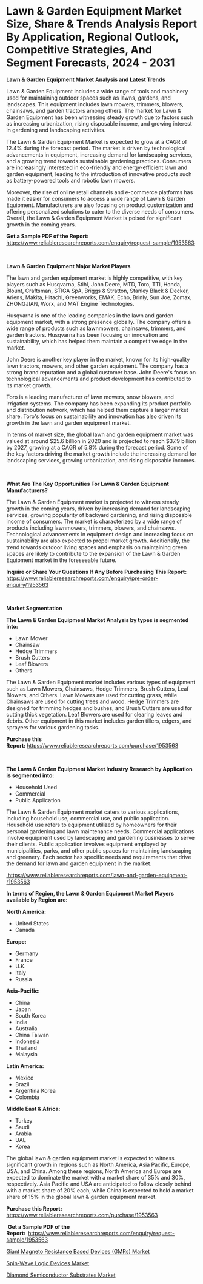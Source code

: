 <p><h1>Lawn & Garden Equipment Market Size, Share & Trends Analysis Report By Application, Regional Outlook, Competitive Strategies, And Segment Forecasts, 2024 - 2031</h1></p><p><strong>Lawn & Garden Equipment Market Analysis and Latest Trends</strong></p>
<p><p>Lawn & Garden Equipment includes a wide range of tools and machinery used for maintaining outdoor spaces such as lawns, gardens, and landscapes. This equipment includes lawn mowers, trimmers, blowers, chainsaws, and garden tractors among others. The market for Lawn & Garden Equipment has been witnessing steady growth due to factors such as increasing urbanization, rising disposable income, and growing interest in gardening and landscaping activities.</p><p>The Lawn & Garden Equipment Market is expected to grow at a CAGR of 12.4% during the forecast period. The market is driven by technological advancements in equipment, increasing demand for landscaping services, and a growing trend towards sustainable gardening practices. Consumers are increasingly interested in eco-friendly and energy-efficient lawn and garden equipment, leading to the introduction of innovative products such as battery-powered tools and robotic lawn mowers.</p><p>Moreover, the rise of online retail channels and e-commerce platforms has made it easier for consumers to access a wide range of Lawn & Garden Equipment. Manufacturers are also focusing on product customization and offering personalized solutions to cater to the diverse needs of consumers. Overall, the Lawn & Garden Equipment Market is poised for significant growth in the coming years.</p></p>
<p><strong>Get a Sample PDF of the Report:&nbsp;</strong> <a href="https://www.reliableresearchreports.com/enquiry/request-sample/1953563">https://www.reliableresearchreports.com/enquiry/request-sample/1953563</a></p>
<p>&nbsp;</p>
<p><strong>Lawn & Garden Equipment Major Market Players</strong></p>
<p><p>The lawn and garden equipment market is highly competitive, with key players such as Husqvarna, Stihl, John Deere, MTD, Toro, TTI, Honda, Blount, Craftsman, STIGA SpA, Briggs & Stratton, Stanley Black & Decker, Ariens, Makita, Hitachi, Greenworks, EMAK, Echo, Brinly, Sun Joe, Zomax, ZHONGJIAN, Worx, and MAT Engine Technologies.</p><p>Husqvarna is one of the leading companies in the lawn and garden equipment market, with a strong presence globally. The company offers a wide range of products such as lawnmowers, chainsaws, trimmers, and garden tractors. Husqvarna has been focusing on innovation and sustainability, which has helped them maintain a competitive edge in the market.</p><p>John Deere is another key player in the market, known for its high-quality lawn tractors, mowers, and other garden equipment. The company has a strong brand reputation and a global customer base. John Deere's focus on technological advancements and product development has contributed to its market growth.</p><p>Toro is a leading manufacturer of lawn mowers, snow blowers, and irrigation systems. The company has been expanding its product portfolio and distribution network, which has helped them capture a larger market share. Toro's focus on sustainability and innovation has also driven its growth in the lawn and garden equipment market.</p><p>In terms of market size, the global lawn and garden equipment market was valued at around $25.6 billion in 2020 and is projected to reach $37.9 billion by 2027, growing at a CAGR of 5.8% during the forecast period. Some of the key factors driving the market growth include the increasing demand for landscaping services, growing urbanization, and rising disposable incomes.</p></p>
<p>&nbsp;</p>
<p><strong>What Are The Key Opportunities For Lawn & Garden Equipment Manufacturers?</strong></p>
<p><p>The Lawn & Garden Equipment market is projected to witness steady growth in the coming years, driven by increasing demand for landscaping services, growing popularity of backyard gardening, and rising disposable income of consumers. The market is characterized by a wide range of products including lawnmowers, trimmers, blowers, and chainsaws. Technological advancements in equipment design and increasing focus on sustainability are also expected to propel market growth. Additionally, the trend towards outdoor living spaces and emphasis on maintaining green spaces are likely to contribute to the expansion of the Lawn & Garden Equipment market in the foreseeable future.</p></p>
<p><strong>Inquire or Share Your Questions If Any Before Purchasing This Report:</strong> <a href="https://www.reliableresearchreports.com/enquiry/pre-order-enquiry/1953563">https://www.reliableresearchreports.com/enquiry/pre-order-enquiry/1953563</a></p>
<p>&nbsp;</p>
<p><strong>Market Segmentation</strong></p>
<p><strong>The Lawn & Garden Equipment Market Analysis by types is segmented into:</strong></p>
<p><ul><li>Lawn Mower</li><li>Chainsaw</li><li>Hedge Trimmers</li><li>Brush Cutters</li><li>Leaf Blowers</li><li>Others</li></ul></p>
<p><p>The Lawn & Garden Equipment market includes various types of equipment such as Lawn Mowers, Chainsaws, Hedge Trimmers, Brush Cutters, Leaf Blowers, and Others. Lawn Mowers are used for cutting grass, while Chainsaws are used for cutting trees and wood. Hedge Trimmers are designed for trimming hedges and bushes, and Brush Cutters are used for cutting thick vegetation. Leaf Blowers are used for clearing leaves and debris. Other equipment in this market includes garden tillers, edgers, and sprayers for various gardening tasks.</p></p>
<p><strong>Purchase this Report:&nbsp;</strong><a href="https://www.reliableresearchreports.com/purchase/1953563">https://www.reliableresearchreports.com/purchase/1953563</a></p>
<p>&nbsp;</p>
<p><strong>The Lawn & Garden Equipment Market Industry Research by Application is segmented into:</strong></p>
<p><ul><li>Household Used</li><li>Commercial</li><li>Public Application</li></ul></p>
<p><p>The Lawn & Garden Equipment market caters to various applications, including household use, commercial use, and public application. Household use refers to equipment utilized by homeowners for their personal gardening and lawn maintenance needs. Commercial applications involve equipment used by landscaping and gardening businesses to serve their clients. Public application involves equipment employed by municipalities, parks, and other public spaces for maintaining landscaping and greenery. Each sector has specific needs and requirements that drive the demand for lawn and garden equipment in the market.</p></p>
<p><a href="https://www.reliableresearchreports.com/lawn-and-garden-equipment-r1953563">&nbsp;https://www.reliableresearchreports.com/lawn-and-garden-equipment-r1953563</a></p>
<p><strong>In terms of Region, the Lawn & Garden Equipment Market Players available by Region are:</strong></p>
<p>
    <p> <strong> North America: </strong>
        <ul>
            <li>United States</li>
            <li>Canada</li>
        </ul>
        </p> 
    <p> <strong> Europe: </strong>
        <ul>
            <li>Germany</li>
            <li>France</li>
            <li>U.K.</li>
            <li>Italy</li>
            <li>Russia</li>
        </ul>
        </p> 
    <p> <strong> Asia-Pacific: </strong>
        <ul>
            <li>China</li>
            <li>Japan</li>
            <li>South Korea</li>
            <li>India</li>
            <li>Australia</li>
            <li>China Taiwan</li>
            <li>Indonesia</li>
            <li>Thailand</li>
            <li>Malaysia</li>
        </ul>
        </p> 
    <p> <strong> Latin America: </strong>
        <ul>
            <li>Mexico</li>
            <li>Brazil</li>
            <li>Argentina Korea</li>
            <li>Colombia</li>
        </ul>
        </p> 
    <p> <strong> Middle East & Africa: </strong>
        <ul>
            <li>Turkey</li>
            <li>Saudi</li>
            <li>Arabia</li>
            <li>UAE</li>
            <li>Korea</li>
        </ul>
    </p>
    </p>
<p><p>The global lawn & garden equipment market is expected to witness significant growth in regions such as North America, Asia Pacific, Europe, USA, and China. Among these regions, North America and Europe are expected to dominate the market with a market share of 35% and 30%, respectively. Asia Pacific and USA are anticipated to follow closely behind with a market share of 20% each, while China is expected to hold a market share of 15% in the global lawn & garden equipment market.</p></p>
<p><strong>Purchase this Report: </strong><a href="https://www.reliableresearchreports.com/purchase/1953563">https://www.reliableresearchreports.com/purchase/1953563</a></p>
<p>&nbsp;<strong>Get a Sample PDF of the Report:&nbsp;&nbsp;</strong><a href="https://www.reliableresearchreports.com/enquiry/request-sample/1953563">https://www.reliableresearchreports.com/enquiry/request-sample/1953563</a></p>
<p><strong></strong></p>
<p><p><a href="https://github.com/temeroso029/Market-Research-Report-List-1/blob/main/giant-magneto-resistance-based-devices-gmrs-market.md">Giant Magneto Resistance Based Devices (GMRs) Market</a></p><p><a href="https://github.com/lairestrong/Market-Research-Report-List-1/blob/main/spin-wave-logic-devices-market.md">Spin-Wave Logic Devices Market</a></p><p><a href="https://github.com/HowardRosedgXXfd/Market-Research-Report-List-1/blob/main/diamond-semiconductor-substrates-market.md">Diamond Semiconductor Substrates Market</a></p></p>
